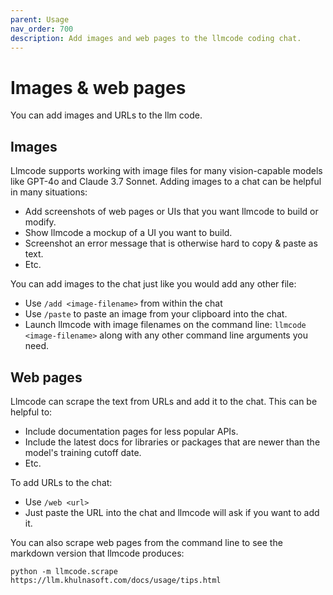 ```yaml
---
parent: Usage
nav_order: 700
description: Add images and web pages to the llmcode coding chat.
---
```


# Images & web pages

You can add images and URLs to the llm code.

## Images

Llmcode supports working with image files for many vision-capable models
like GPT-4o and Claude 3.7 Sonnet.
Adding images to a chat can be helpful in many situations:

- Add screenshots of web pages or UIs that you want llmcode to build or modify.
- Show llmcode a mockup of a UI you want to build.
- Screenshot an error message that is otherwise hard to copy & paste as text.
- Etc.

You can add images to the chat just like you would
add any other file:

- Use `/add <image-filename>` from within the chat
- Use `/paste` to paste an image from your clipboard into the chat.
- Launch llmcode with image filenames on the command line: `llmcode <image-filename>` along with any other command line arguments you need.

## Web pages

Llmcode can scrape the text from URLs and add it to the chat.
This can be helpful to:

- Include documentation pages for less popular APIs.
- Include the latest docs for libraries or packages that are newer than the model's training cutoff date.
- Etc.

To add URLs to the chat:

- Use `/web <url>`
- Just paste the URL into the chat and llmcode will ask if you want to add it.

You can also scrape web pages from the command line to see the markdown version that llmcode produces:


```
python -m llmcode.scrape https://llm.khulnasoft.com/docs/usage/tips.html
```
